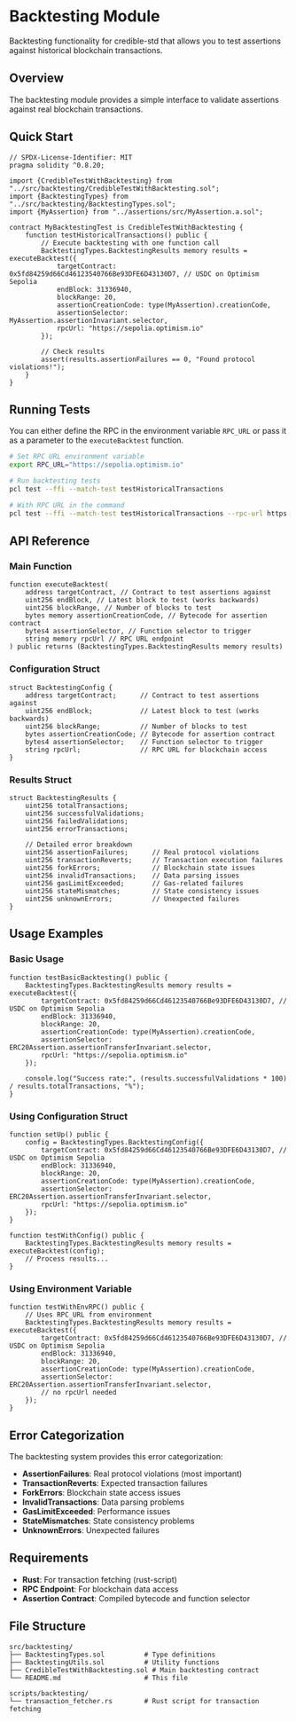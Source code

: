 # Backtesting Module

Backtesting functionality for credible-std that allows you to test assertions against historical blockchain transactions.

## Overview

The backtesting module provides a simple interface to validate assertions against real blockchain transactions.

## Quick Start

```solidity
// SPDX-License-Identifier: MIT
pragma solidity ^0.8.20;

import {CredibleTestWithBacktesting} from "../src/backtesting/CredibleTestWithBacktesting.sol";
import {BacktestingTypes} from "../src/backtesting/BacktestingTypes.sol";
import {MyAssertion} from "../assertions/src/MyAssertion.a.sol";

contract MyBacktestingTest is CredibleTestWithBacktesting {
    function testHistoricalTransactions() public {
        // Execute backtesting with one function call
        BacktestingTypes.BacktestingResults memory results = executeBacktest({
            targetContract: 0x5fd84259d66Cd46123540766Be93DFE6D43130D7, // USDC on Optimism Sepolia
            endBlock: 31336940,
            blockRange: 20,
            assertionCreationCode: type(MyAssertion).creationCode,
            assertionSelector: MyAssertion.assertionInvariant.selector,
            rpcUrl: "https://sepolia.optimism.io"
        });

        // Check results
        assert(results.assertionFailures == 0, "Found protocol violations!");
    }
}
```

## Running Tests

You can either define the RPC in the environment variable `RPC_URL` or pass it as a parameter to the `executeBacktest` function.

```bash
# Set RPC URL environment variable
export RPC_URL="https://sepolia.optimism.io"

# Run backtesting tests
pcl test --ffi --match-test testHistoricalTransactions

# With RPC URL in the command
pcl test --ffi --match-test testHistoricalTransactions --rpc-url https://sepolia.optimism.io
```

## API Reference

### Main Function

```solidity
function executeBacktest(
    address targetContract, // Contract to test assertions against
    uint256 endBlock, // Latest block to test (works backwards)
    uint256 blockRange, // Number of blocks to test
    bytes memory assertionCreationCode, // Bytecode for assertion contract
    bytes4 assertionSelector, // Function selector to trigger
    string memory rpcUrl // RPC URL endpoint
) public returns (BacktestingTypes.BacktestingResults memory results)
```

### Configuration Struct

```solidity
struct BacktestingConfig {
    address targetContract;      // Contract to test assertions against
    uint256 endBlock;            // Latest block to test (works backwards)
    uint256 blockRange;          // Number of blocks to test
    bytes assertionCreationCode; // Bytecode for assertion contract
    bytes4 assertionSelector;    // Function selector to trigger
    string rpcUrl;               // RPC URL for blockchain access
}
```

### Results Struct

```solidity
struct BacktestingResults {
    uint256 totalTransactions;
    uint256 successfulValidations;
    uint256 failedValidations;
    uint256 errorTransactions;
    
    // Detailed error breakdown
    uint256 assertionFailures;      // Real protocol violations
    uint256 transactionReverts;     // Transaction execution failures
    uint256 forkErrors;             // Blockchain state issues
    uint256 invalidTransactions;    // Data parsing issues
    uint256 gasLimitExceeded;       // Gas-related failures
    uint256 stateMismatches;        // State consistency issues
    uint256 unknownErrors;          // Unexpected failures
}
```

## Usage Examples

### Basic Usage

```solidity
function testBasicBacktesting() public {
    BacktestingTypes.BacktestingResults memory results = executeBacktest({
        targetContract: 0x5fd84259d66Cd46123540766Be93DFE6D43130D7, // USDC on Optimism Sepolia
        endBlock: 31336940,
        blockRange: 20,
        assertionCreationCode: type(MyAssertion).creationCode,
        assertionSelector: ERC20Assertion.assertionTransferInvariant.selector,
        rpcUrl: "https://sepolia.optimism.io"
    });

    console.log("Success rate:", (results.successfulValidations * 100) / results.totalTransactions, "%");
}
```

### Using Configuration Struct

```solidity
function setUp() public {
    config = BacktestingTypes.BacktestingConfig({
        targetContract: 0x5fd84259d66Cd46123540766Be93DFE6D43130D7, // USDC on Optimism Sepolia
        endBlock: 31336940,
        blockRange: 20,
        assertionCreationCode: type(MyAssertion).creationCode,
        assertionSelector: ERC20Assertion.assertionTransferInvariant.selector,
        rpcUrl: "https://sepolia.optimism.io"
    });
}

function testWithConfig() public {
    BacktestingTypes.BacktestingResults memory results = executeBacktest(config);
    // Process results...
}
```

### Using Environment Variable

```solidity
function testWithEnvRPC() public {
    // Uses RPC_URL from environment
    BacktestingTypes.BacktestingResults memory results = executeBacktest({
        targetContract: 0x5fd84259d66Cd46123540766Be93DFE6D43130D7, // USDC on Optimism Sepolia 
        endBlock: 31336940,
        blockRange: 20,
        assertionCreationCode: type(MyAssertion).creationCode,
        assertionSelector: ERC20Assertion.assertionTransferInvariant.selector,
        // no rpcUrl needed
    });
}
```

## Error Categorization

The backtesting system provides this error categorization:

- **AssertionFailures**: Real protocol violations (most important)
- **TransactionReverts**: Expected transaction failures
- **ForkErrors**: Blockchain state access issues
- **InvalidTransactions**: Data parsing problems
- **GasLimitExceeded**: Performance issues
- **StateMismatches**: State consistency problems
- **UnknownErrors**: Unexpected failures

## Requirements

- **Rust**: For transaction fetching (rust-script)
- **RPC Endpoint**: For blockchain data access
- **Assertion Contract**: Compiled bytecode and function selector

## File Structure

```
src/backtesting/
├── BacktestingTypes.sol          # Type definitions
├── BacktestingUtils.sol          # Utility functions
├── CredibleTestWithBacktesting.sol # Main backtesting contract
└── README.md                     # This file

scripts/backtesting/
└── transaction_fetcher.rs        # Rust script for transaction fetching
```
